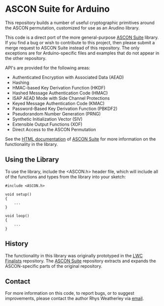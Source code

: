 ASCON Suite for Arduino
=======================

This repository builds a number of useful cryptographic primitives around
the ASCON permutation, customized for use as an Arudino library.

This code is a direct port of the more general-purpose [ASCON Suite](https://github.com/rweather/ascon-suite) library.
If you find a bug or wish to contribute to this project, then please
submit a merge request to ASCON Suite instead of this repository.
The only exceptions are for Arduino-specific files and examples that
do not appear in the other repository.

API's are provided for the following areas:

* Authenticated Encryption with Associated Data (AEAD)
* Hashing
* HMAC-based Key Derivation Function (HKDF)
* Hashed Message Authentication Code (HMAC)
* ISAP AEAD Mode with Side Channel Protections
* Keyed Message Authentication Code (KMAC)
* Password-Based Key Derivation Function (PBKDF2)
* Pseudorandom Number Generation (PRNG)
* Synthetic Initialization Vector (SIV)
* Extensible Output Functions (XOF)
* Direct Access to the ASCON Permutation

See the [HTML documentation](https://rweather.github.io/ascon-suite/index.html)
of [ASCON Suite](https://github.com/rweather/ascon-suite) for more
information on the functionality in the library.

Using the Library
-----------------

To use the library, include the \<ASCON\.h\> header file, which will include
all of the functions and types from the library into your sketch:

    #include <ASCON.h>

    void setup()
    {
        ...
    }

    void loop()
    {
        ...
    }

History
-------

The functionality in this library was originally prototyped in the
[LWC Finalists](https://github.com/rweather/lwc-finalists) repository.
The [ASCON Suite](https://github.com/rweather/ascon-suite) repository
extracts and expands the ASCON-specific parts of the original repository.

Contact
-------

For more information on this code, to report bugs, or to suggest
improvements, please contact the author Rhys Weatherley via
[email](mailto:rhys.weatherley@gmail.com).

